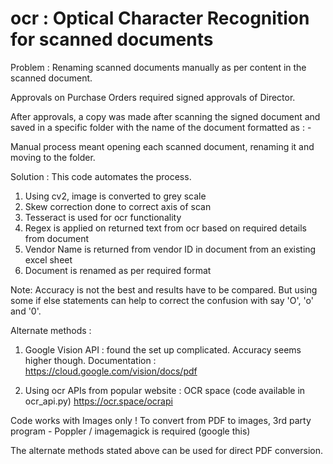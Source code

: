# ocr : Optical Character Recognition for scanned documents

Problem : Renaming scanned documents manually as per content in the scanned document.

Approvals on Purchase Orders required signed approvals of Director. 

After approvals, a copy was made after scanning the signed document and saved in a specific folder with the name of the document formatted as : 
<PO number> <Vendor Name> - <Project ID>

Manual process meant opening each scanned document, renaming it and moving to the folder. 

Solution : This code automates the process.

1. Using cv2, image is converted to grey scale
2. Skew correction done to correct axis of scan
3. Tesseract is used for ocr functionality
4. Regex is applied on returned text from ocr based on required details from document
5. Vendor Name is returned from vendor ID in document from an existing excel sheet
6. Document is renamed as per required format


Note: Accuracy is not the best and results have to be compared. But using some if else statements can help to correct the confusion with say 'O', 'o' and '0'.

Alternate methods :
  1. Google Vision API : found the set up complicated. Accuracy seems higher though.
    Documentation : https://cloud.google.com/vision/docs/pdf
  
  2. Using ocr APIs from popular website : OCR space (code available in ocr_api.py)
    https://ocr.space/ocrapi

  
Code works with Images only ! To convert from PDF to images, 3rd party program - Poppler / imagemagick is required (google this)
  
The alternate methods stated above can be used for direct PDF conversion.
